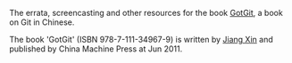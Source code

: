 The errata, screencasting and other resources for the book [GotGit](http://gotgit.github.com/gotgit/),
a book on Git in Chinese.

The book 'GotGit' (ISBN 978-7-111-34967-9) is written by [Jiang Xin](http://weibo.com/gotgit/)
and published by China Machine Press at Jun 2011.  
